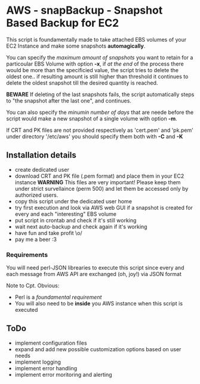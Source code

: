 # AWS - snapBackup - Snapshot Based Backup for EC2

This script is foundamentally made to take attached EBS volumes of your EC2
Instance and make some snapshots **automagically**.

You can specify the _maximum amount of snapshots_ you want to retain for
a particoular EBS Volume with option __-x__, if _at the end_ of the process
there would be more than the specificied value, the script tries to delete the
oldest one.. if resulting amount is still higher than threshold it continues
to delete the oldest snapshot till the desired quantity is reached.

**__BEWARE__** If deleting of the last snapshots fails, the script
automatically steps to "the snapshot after the last one", and continues.

You can also specify the _minumin number of days_ that are neede before the
script would make a new snapshot of a single volume with option __-m__.

If CRT and PK files are not provided respectively as 'cert.pem' and 'pk.pem'
under directory '/etc/aws' you should specify them both with __-C__ and __-K__


## Installation details
* create dedicated user
* download CRT and PK file (.pem format) and place them in your EC2 instance
**__WARNING__** This files are very important! Please keep them under strict
survellaince (perm 500) and let them be accessed only by authorized users.
* copy this script under the dedicated user home
* try first execution and look via AWS web GUI if a snapshot is created
  for every and each "interesting" EBS volume
* put script in crontab and check if it's still working
* wait next auto-backup and check again if it's working
* have fun and take profit \o/
* pay me a beer :3

### Requirements
You will need perl-JSON librearies to execute this script since every and each
message from AWS API are exchanged (oh, joy!) via JSON format

Note to Cpt. Obvious:
* Perl is a _foundamental requirement_
* You will also need to be __inside__ you AWS instance when this script is
  executed


## ToDo
* implement configuration files
* expand and add new possible customization options based on user needs
* implement logging
* implement error handling
* implement error moritoring and alerting

